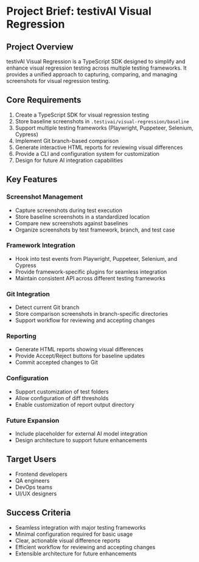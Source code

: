 # Project Brief: testivAI Visual Regression

## Project Overview
testivAI Visual Regression is a TypeScript SDK designed to simplify and enhance visual regression testing across multiple testing frameworks. It provides a unified approach to capturing, comparing, and managing screenshots for visual regression testing.

## Core Requirements

1. Create a TypeScript SDK for visual regression testing
2. Store baseline screenshots in `.testivai/visual-regression/baseline`
3. Support multiple testing frameworks (Playwright, Puppeteer, Selenium, Cypress)
4. Implement Git branch-based comparison
5. Generate interactive HTML reports for reviewing visual differences
6. Provide a CLI and configuration system for customization
7. Design for future AI integration capabilities

## Key Features

### Screenshot Management
- Capture screenshots during test execution
- Store baseline screenshots in a standardized location
- Compare new screenshots against baselines
- Organize screenshots by test framework, branch, and test case

### Framework Integration
- Hook into test events from Playwright, Puppeteer, Selenium, and Cypress
- Provide framework-specific plugins for seamless integration
- Maintain consistent API across different testing frameworks

### Git Integration
- Detect current Git branch
- Store comparison screenshots in branch-specific directories
- Support workflow for reviewing and accepting changes

### Reporting
- Generate HTML reports showing visual differences
- Provide Accept/Reject buttons for baseline updates
- Commit accepted changes to Git

### Configuration
- Support customization of test folders
- Allow configuration of diff thresholds
- Enable customization of report output directory

### Future Expansion
- Include placeholder for external AI model integration
- Design architecture to support future enhancements

## Target Users
- Frontend developers
- QA engineers
- DevOps teams
- UI/UX designers

## Success Criteria
- Seamless integration with major testing frameworks
- Minimal configuration required for basic usage
- Clear, actionable visual difference reports
- Efficient workflow for reviewing and accepting changes
- Extensible architecture for future enhancements

